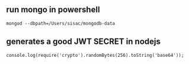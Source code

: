 ## run mongo in powershell

```
mongod --dbpath=/Users/sisac/mongodb-data
```

## generates a good JWT SECRET in nodejs

```
console.log(require('crypto').randomBytes(256).toString('base64'));
```
